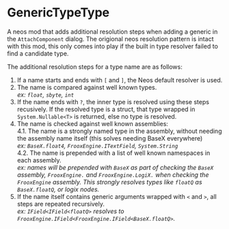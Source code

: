 # GenericTypeType

A neos mod that adds additional resolution steps when adding a generic in the `AttachComponent` dialog. The origional neos resolution pattern is intact with this mod, this only comes into play if the built in type resolver failed to find a candidate type.

The additional resolution steps for a type name are as follows:

1. If a name starts and ends with `[` and `]`, the Neos default resolver is used.
2. The name is compared against well known types.<br>
  _ex: `float`, `sbyte`, `int`_<br>
3. If the name ends with `?`, the inner type is resolved using these steps recusively. If the resolved type is a struct, that type wrapped in `System.Nullable<T>` is returned, else no type is resolved.
4. The name is checked against well known assemblies:<br>
  4.1. The name is a strongly named type in the assembly, without needing the assembly name itself (this solves needing BaseX everywhere)<br>
    _ex: `BaseX.float4`, `FrooxEngine.ITextField`, `System.String`_<br>
  4.2. The name is prepended with a list of well known namespaces in each assembly.<br>
    _ex: names will be prepended with `BaseX` as part of checking the `BaseX` assembly, `FrooxEngine.` and `FrooxEngine.LogiX.` when checking the `FrooxEngine` assembly. This strongly resolves types like `floatQ` as `BaseX.floatQ`, or logix nodes._
5. If the name itself contains generic arguments wrapped with `<` and `>`, all steps are repeated recursively.<br>
  _ex: `IField<IField<floatQ>` resolves to `FrooxEngine.IField<FrooxEngine.IField<BaseX.floatQ>`._
